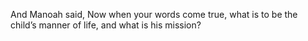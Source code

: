 And Manoah said, Now when your words come true, what is to be the child’s manner of life, and what is his mission?
